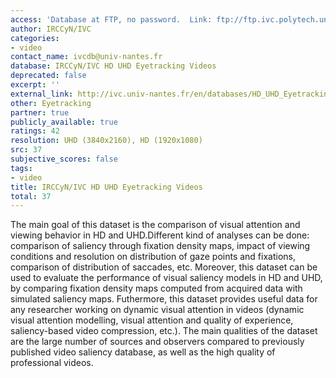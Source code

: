 ```yaml
---
access: 'Database at FTP, no password.  Link: ftp://ftp.ivc.polytech.univ-nantes.fr/IRCCYN_IVC_HD_UHD_Eyetracking_Videos/'
author: IRCCyN/IVC
categories:
- video
contact_name: ivcdb@univ-nantes.fr
database: IRCCyN/IVC HD UHD Eyetracking Videos
deprecated: false
excerpt: ''
external_link: http://ivc.univ-nantes.fr/en/databases/HD_UHD_Eyetracking_Videos/
other: Eyetracking
partner: true
publicly_available: true
ratings: 42
resolution: UHD (3840x2160), HD (1920x1080)
src: 37
subjective_scores: false
tags:
- video
title: IRCCyN/IVC HD UHD Eyetracking Videos
total: 37
---
```


The main goal of this dataset is the comparison of visual attention and viewing behavior in HD and UHD.Different kind of analyses can be done: comparison of saliency through fixation density maps, impact of viewing conditions and resolution on distribution of gaze points and fixations, comparison of distribution of saccades, etc. Moreover, this dataset can be used to evaluate the performance of visual saliency models in HD and UHD, by comparing fixation density maps computed from acquired data with simulated saliency maps. Futhermore, this dataset provides useful data for any researcher working on dynamic visual attention in videos (dynamic visual attention modelling, visual attention and quality of experience, saliency-based video compression, etc.). The main qualities of the dataset are the large number of sources and observers compared to previously published video saliency database, as well as the high quality of professional videos.